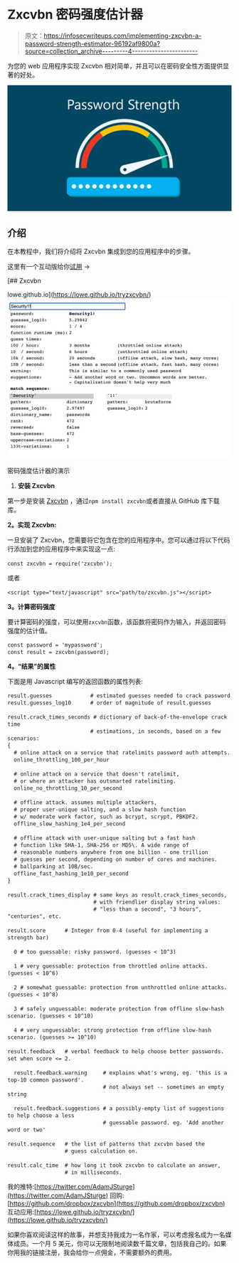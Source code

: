 # Zxcvbn 密码强度估计器

> 原文：<https://infosecwriteups.com/implementing-zxcvbn-a-password-strength-estimator-96192af9800a?source=collection_archive---------4----------------------->

为您的 web 应用程序实现 Zxcvbn 相对简单，并且可以在密码安全性方面提供显著的好处。

![](img/132e3caff215854f43c75d31f5e7ae97.png)

## 介绍

在本教程中，我们将介绍将 Zxcvbn 集成到您的应用程序中的步骤。

这里有一个互动版给你[试用](https://lowe.github.io/tryzxcvbn/) →

 [## Zxcvbn

lowe.github.io](https://lowe.github.io/tryzxcvbn/) ![](img/a71726b9445b42b0bdddff5c1a233eca.png)

密码强度估计器的演示

1.  **安装 Zxcvbn**

第一步是安装 [Zxcvbn](https://github.com/dropbox/zxcvbn) ，通过`npm install zxcvbn`或者直接从 GitHub 库下载库。

**2。实现 Zxcvbn:**

一旦安装了 Zxcvbn，您需要将它包含在您的应用程序中。您可以通过将以下代码行添加到您的应用程序中来实现这一点:

`const zxcvbn = require('zxcvbn');`

或者

`<script type="text/javascript" src="path/to/zxcvbn.js"></script>`

**3。计算密码强度**

要计算密码的强度，可以使用`zxcvbn`函数，该函数将密码作为输入，并返回密码强度的估计值。

```
const password = 'mypassword'; 
const result = zxcvbn(password);
```

**4。“结果”的属性**

下面是用 Javascript 编写的返回函数的属性列表:

```
result.guesses            # estimated guesses needed to crack password
result.guesses_log10      # order of magnitude of result.guesses

result.crack_times_seconds # dictionary of back-of-the-envelope crack time
                          # estimations, in seconds, based on a few scenarios:
{
  # online attack on a service that ratelimits password auth attempts.
  online_throttling_100_per_hour

  # online attack on a service that doesn't ratelimit,
  # or where an attacker has outsmarted ratelimiting.
  online_no_throttling_10_per_second

  # offline attack. assumes multiple attackers,
  # proper user-unique salting, and a slow hash function
  # w/ moderate work factor, such as bcrypt, scrypt, PBKDF2.
  offline_slow_hashing_1e4_per_second

  # offline attack with user-unique salting but a fast hash
  # function like SHA-1, SHA-256 or MD5\. A wide range of
  # reasonable numbers anywhere from one billion - one trillion
  # guesses per second, depending on number of cores and machines.
  # ballparking at 10B/sec.
  offline_fast_hashing_1e10_per_second
}

result.crack_times_display # same keys as result.crack_times_seconds,
                           # with friendlier display string values:
                           # "less than a second", "3 hours", "centuries", etc.

result.score      # Integer from 0-4 (useful for implementing a strength bar)

  0 # too guessable: risky password. (guesses < 10^3)

  1 # very guessable: protection from throttled online attacks. (guesses < 10^6)

  2 # somewhat guessable: protection from unthrottled online attacks. (guesses < 10^8)

  3 # safely unguessable: moderate protection from offline slow-hash scenario. (guesses < 10^10)

  4 # very unguessable: strong protection from offline slow-hash scenario. (guesses >= 10^10)

result.feedback   # verbal feedback to help choose better passwords. set when score <= 2.

  result.feedback.warning     # explains what's wrong, eg. 'this is a top-10 common password'.
                              # not always set -- sometimes an empty string

  result.feedback.suggestions # a possibly-empty list of suggestions to help choose a less
                              # guessable password. eg. 'Add another word or two'

result.sequence   # the list of patterns that zxcvbn based the
                  # guess calculation on.

result.calc_time  # how long it took zxcvbn to calculate an answer,
                  # in milliseconds. 
```

我的推特:[https://twitter.com/AdamJSturge](https://twitter.com/AdamJSturge)
回购:[https://github.com/dropbox/zxcvbn](https://github.com/dropbox/zxcvbn)
互动应用:[https://lowe.github.io/tryzxcvbn/](https://lowe.github.io/tryzxcvbn/)

如果你喜欢阅读这样的故事，并想支持我成为一名作家，可以考虑报名成为一名媒体成员。一个月 5 美元，你可以无限制地阅读数千篇文章，包括我自己的。如果你用我的链接注册，我会给你一点佣金，不需要额外的费用。